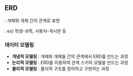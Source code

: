 ## ERD

: 개체와 개체 간의 관계로 표현

: ex) 학생-과목, 사용자-게시판 등

### 데이터 모델링

- **개념적 모델링** : 개체와 개체들 간의 관계에서 ERD를 만드는 과정
- **논리적 모델링** : ERD를 이용하여 관계 스키마 모델을 만드는 과정
- **물리적 모델링** : 물리적 구조를 정의하고 구현하는 과정
